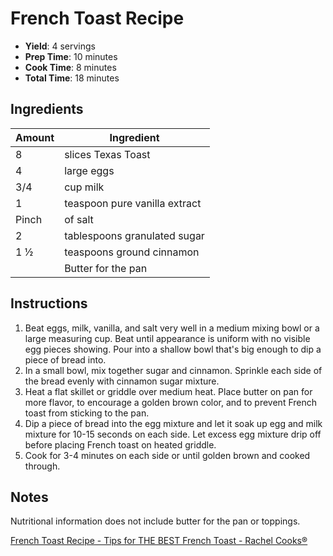 # French Toast Recipe  

* **Yield**: 4 servings
* **Prep Time**: 10 minutes
* **Cook Time**: 8 minutes
* **Total Time**: 18 minutes

## Ingredients
| Amount | Ingredient                    |
| ------ | ----------------------------- |
| 8      | slices Texas Toast            |
| 4      | large eggs                    |
| 3/4    | cup milk                      |
| 1      | teaspoon pure vanilla extract |
| Pinch  | of salt                       |
| 2      | tablespoons granulated sugar  |
| 1 ½    | teaspoons ground cinnamon     |
|        | Butter for the pan            |

## Instructions  
1. Beat eggs, milk, vanilla, and salt very well in a medium mixing bowl or a large measuring cup. Beat until appearance is uniform with no visible egg pieces showing. Pour into a shallow bowl that's big enough to dip a piece of bread into.
2. In a small bowl, mix together sugar and cinnamon. Sprinkle each side of the bread evenly with cinnamon sugar mixture.
3. Heat a flat skillet or griddle over medium heat. Place butter on pan for more flavor, to encourage a golden brown color, and to prevent French toast from sticking to the pan.
4. Dip a piece of bread into the egg mixture and let it soak up egg and milk mixture for 10-15 seconds on each side. Let excess egg mixture drip off before placing French toast on heated griddle.
5. Cook for 3-4 minutes on each side or until golden brown and cooked through.

## Notes  
Nutritional information does not include butter for the pan or toppings.

[French Toast Recipe - Tips for THE BEST French Toast - Rachel Cooks®](https://www.rachelcooks.com/2019/02/04/french-toast-recipe/)  